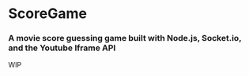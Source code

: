 # ScoreGame
### A movie score guessing game built with Node.js, Socket.io, and the Youtube Iframe API

WIP
